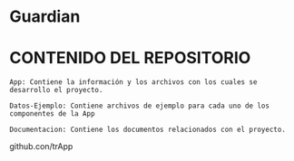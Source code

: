 # Guardian

# CONTENIDO DEL REPOSITORIO


    App: Contiene la información y los archivos con los cuales se desarrollo el proyecto.

    Datos-Ejemplo: Contiene archivos de ejemplo para cada uno de los componentes de la App

    Documentacion: Contiene los documentos relacionados con el proyecto.

  github.con/trApp
